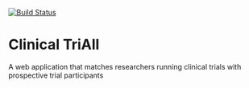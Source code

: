 [![Build Status](https://travis-ci.com/sophiakolak/4156-team-project.svg?branch=master)](https://travis-ci.com/sophiakolak/4156-team-project)
# Clinical TriAll
A web application that matches researchers running clinical trials with prospective trial participants
